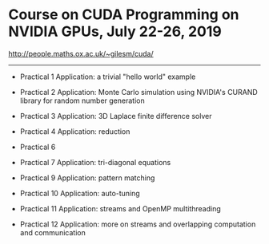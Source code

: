 # Course on CUDA Programming on NVIDIA GPUs, July 22-26, 2019

http://people.maths.ox.ac.uk/~gilesm/cuda/

---

- Practical 1
Application: a trivial "hello world" example

- Practical 2
Application: Monte Carlo simulation using NVIDIA's CURAND library for random number generation

- Practical 3
Application: 3D Laplace finite difference solver

- Practical 4
Application: reduction

- Practical 6

- Practical 7
Application: tri-diagonal equations

- Practical 9
Application: pattern matching

- Practical 10
Application: auto-tuning

- Practical 11
Application: streams and OpenMP multithreading

- Practical 12
Application: more on streams and overlapping computation and communication